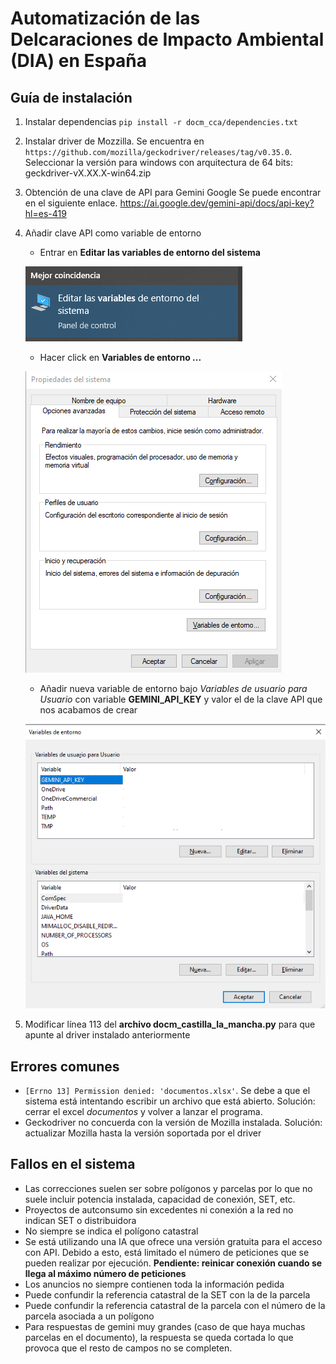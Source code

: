 # Automatización de las Delcaraciones de Impacto Ambiental (DIA) en España

## Guía de instalación 
1. Instalar dependencias 
`pip install -r docm_cca/dependencies.txt`
2. Instalar driver de Mozzilla. 
Se encuentra en `https://github.com/mozilla/geckodriver/releases/tag/v0.35.0`. 
Seleccionar la versión para windows con arquitectura de 64 bits: geckdriver-vX.XX.X-win64.zip
3. Obtención de una clave de API para Gemini Google
Se puede encontrar en el siguiente enlace. https://ai.google.dev/gemini-api/docs/api-key?hl=es-419
4. Añadir clave API como variable de entorno 
    - Entrar en **Editar las variables de entorno del sistema**

    ![Alt text](images/image001.png) 

    - Hacer click en **Variables de entorno ...**

    ![Alt text](images/image002.png) 

    - Añadir nueva variable de entorno bajo *Variables de usuario para Usuario* con variable **GEMINI_API_KEY** y valor el de la clave API que nos acabamos de crear

    ![Alt text](images/image003.png) 
5. Modificar línea 113 del **archivo docm_castilla_la_mancha.py** para que apunte al driver instalado anteriormente


## Errores comunes 
- `[Errno 13] Permission denied: 'documentos.xlsx'`. Se debe a que el sistema está intentando escribir un archivo que está abierto. 
Solución: cerrar el excel *documentos* y volver a lanzar el programa. 
- Geckodriver no concuerda con la versión de Mozilla instalada. 
Solución: actualizar Mozilla hasta la versión soportada por el driver

## Fallos en el sistema 
- Las correcciones suelen ser sobre polígonos y parcelas por lo que no suele incluir potencia instalada, capacidad de conexión, SET, etc. 
- Proyectos de autconsumo sin excedentes ni conexión a la red no indican SET o distribuidora
- No siempre se indica el polígono catastral
- Se está utilizando una IA que ofrece una versión gratuita para el acceso con API. Debido a esto, está limitado el número de peticiones que se pueden realizar por ejecución. **Pendiente: reinicar conexión cuando se llega al máximo número de peticiones**
- Los anuncios no siempre contienen toda la información pedida
- Puede confundir la referencia catastral de la SET con la de la parcela
- Puede confundir la referencia catastral de la parcela con el número de la parcela asociada a un polígono
- Para respuestas de gemini muy grandes (caso de que haya muchas parcelas en el documento), la respuesta se queda cortada lo que provoca que el resto de campos no se completen. 
